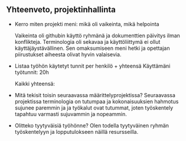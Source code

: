 ## Yhteenveto, projektinhallinta

* Kerro miten projekti meni: mikä oli vaikeinta, mikä helpointa

  Vaikeinta oli githubin käyttö ryhmänä ja dokumenttien päivitys ilman konflikteja.
  Terminologia oli sekavaa ja käyttöliittymä ei ollut käyttäjäystävällinen. 
  Sen omaksumiseen meni hetki ja opettajan piirustukset aiheesta olivat hyvin valaisevia.

* Listaa työhön käytetyt tunnit per henkilö + yhteensä
	Käyttämäni työtunnit: 20h
	
	Kaikki yhteensä: 

* Mitä tekisit toisin seuraavassa määrittelyprojektissa?
	Seuraavassa projektissa terminologia on tutumpaa ja kokonaisuuksien hahmotus sujunee paremmin ja 
	ja työkalut ovat tutummat, joten työskentely tapahtuu varmasti sujuvammin ja nopeammin.


* Olitteko tyytyväisiä työhönne?
	Olen todella tyytyväinen ryhmän työskentelyyn ja lopputulokseen näillä resursseilla.
